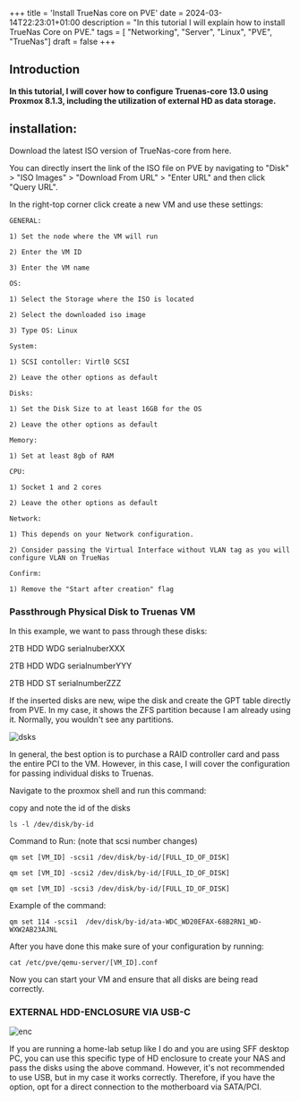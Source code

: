 +++
title = 'Install TrueNas core on PVE'
date = 2024-03-14T22:23:01+01:00
description = "In this tutorial I will explain how to install TrueNas Core on PVE."
tags = [ "Networking", "Server", "Linux", "PVE", "TrueNas"]
draft = false
+++


## Introduction

**In this tutorial, I will cover how to configure Truenas-core 13.0 using Proxmox 8.1.3, including the utilization of external HD as data storage.**

## installation: 

Download the latest ISO version of TrueNas-core from here.

You can directly insert the link of the ISO file on PVE by navigating to "Disk" > "ISO Images" > "Download From URL" > "Enter URL" and then click "Query URL".


In the right-top corner click create a new VM and use these settings:


```
GENERAL:

1) Set the node where the VM will run

2) Enter the VM ID

3) Enter the VM name

OS:

1) Select the Storage where the ISO is located

2) Select the downloaded iso image

3) Type OS: Linux

System:

1) SCSI contoller: Virtl0 SCSI

2) Leave the other options as default

Disks:

1) Set the Disk Size to at least 16GB for the OS

2) Leave the other options as default

Memory:

1) Set at least 8gb of RAM

CPU:

1) Socket 1 and 2 cores

2) Leave the other options as default

Network:

1) This depends on your Network configuration.

2) Consider passing the Virtual Interface without VLAN tag as you will configure VLAN on TrueNas

Confirm:

1) Remove the "Start after creation" flag
```
### Passthrough Physical Disk to Truenas VM

In this example, we want to pass through these disks:

2TB HDD WDG serialnuberXXX

2TB HDD WDG serialnumberYYY

2TB HDD ST  serialnumberZZZ


If the inserted disks are new, wipe the disk and create the GPT table directly from PVE. In my case, it shows the ZFS partition because I am already using it. Normally, you wouldn't see any partitions.

![dsks](/pvetruenas/image.png)

In general, the best option is to purchase a RAID controller card and pass the entire PCI to the VM. However, in this case, I will cover the configuration for passing individual disks to Truenas.


Navigate to the proxmox shell and run this command:

copy and note the id of the disks


```
ls -l /dev/disk/by-id

```

Command to Run:  (note that scsi number changes)


```
qm set [VM_ID] -scsi1 /dev/disk/by-id/[FULL_ID_OF_DISK]

qm set [VM_ID] -scsi2 /dev/disk/by-id/[FULL_ID_OF_DISK]

qm set [VM_ID] -scsi3 /dev/disk/by-id/[FULL_ID_OF_DISK]

```
Example of the command:
```
qm set 114 -scsi1  /dev/disk/by-id/ata-WDC_WD20EFAX-68B2RN1_WD-WXW2AB23AJNL
```

After you have done this make sure of your configuration by running:

```
cat /etc/pve/qemu-server/[VM_ID].conf
```

Now you can start your VM and ensure that all disks are being read correctly.

### EXTERNAL HDD-ENCLOSURE VIA USB-C

![enc](/pvetruenas/enc.png)

If you are running a home-lab setup like I do and you are using SFF desktop PC, you can use this specific type of HD enclosure to create your NAS and pass the disks using the above command. However, it's not recommended to use USB, but in my case it works correctly. Therefore, if you have the option, opt for a direct connection to the motherboard via SATA/PCI.